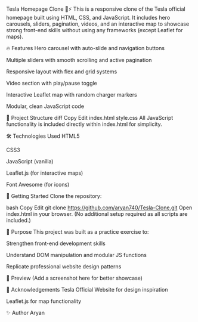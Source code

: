 Tesla Homepage Clone 🚗⚡
This is a responsive clone of the Tesla official homepage built using HTML, CSS, and JavaScript. It includes hero carousels, sliders, pagination, videos, and an interactive map to showcase strong front-end skills without using any frameworks (except Leaflet for maps).

🔥 Features
Hero carousel with auto-slide and navigation buttons

Multiple sliders with smooth scrolling and active pagination

Responsive layout with flex and grid systems

Video section with play/pause toggle

Interactive Leaflet map with random charger markers

Modular, clean JavaScript code

📁 Project Structure
diff
Copy
Edit
index.html
style.css
All JavaScript functionality is included directly within index.html for simplicity.

🛠️ Technologies Used
HTML5

CSS3

JavaScript (vanilla)

Leaflet.js (for interactive maps)

Font Awesome (for icons)

🚀 Getting Started
Clone the repository:

bash
Copy
Edit
git clone https://github.com/aryan740/Tesla-Clone.git
Open index.html in your browser.
(No additional setup required as all scripts are included.)

🎯 Purpose
This project was built as a practice exercise to:

Strengthen front-end development skills

Understand DOM manipulation and modular JS functions

Replicate professional website design patterns

📸 Preview
(Add a screenshot here for better showcase)

🙏 Acknowledgements
Tesla Official Website for design inspiration

Leaflet.js for map functionality

✨ Author
Aryan


